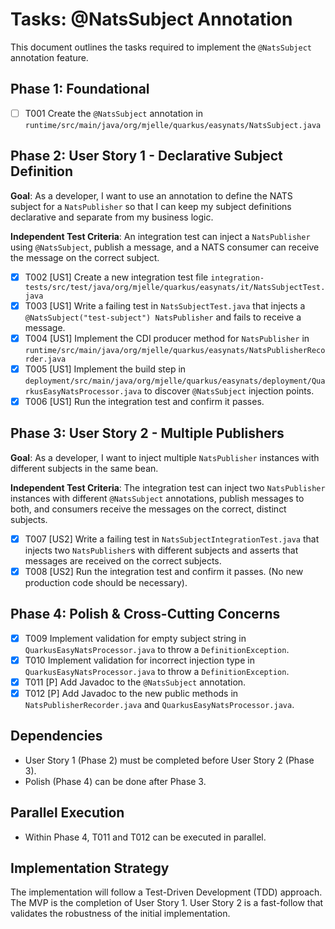 # Tasks: @NatsSubject Annotation

This document outlines the tasks required to implement the `@NatsSubject` annotation feature.

## Phase 1: Foundational

- [ ] T001 Create the `@NatsSubject` annotation in `runtime/src/main/java/org/mjelle/quarkus/easynats/NatsSubject.java`

## Phase 2: User Story 1 - Declarative Subject Definition

**Goal**: As a developer, I want to use an annotation to define the NATS subject for a `NatsPublisher` so that I can keep my subject definitions declarative and separate from my business logic.

**Independent Test Criteria**: An integration test can inject a `NatsPublisher` using `@NatsSubject`, publish a message, and a NATS consumer can receive the message on the correct subject.

- [x] T002 [US1] Create a new integration test file `integration-tests/src/test/java/org/mjelle/quarkus/easynats/it/NatsSubjectTest.java`
- [x] T003 [US1] Write a failing test in `NatsSubjectTest.java` that injects a `@NatsSubject("test-subject") NatsPublisher` and fails to receive a message.
- [x] T004 [US1] Implement the CDI producer method for `NatsPublisher` in `runtime/src/main/java/org/mjelle/quarkus/easynats/NatsPublisherRecorder.java`
- [x] T005 [US1] Implement the build step in `deployment/src/main/java/org/mjelle/quarkus/easynats/deployment/QuarkusEasyNatsProcessor.java` to discover `@NatsSubject` injection points.
- [x] T006 [US1] Run the integration test and confirm it passes.

## Phase 3: User Story 2 - Multiple Publishers

**Goal**: As a developer, I want to inject multiple `NatsPublisher` instances with different subjects in the same bean.

**Independent Test Criteria**: The integration test can inject two `NatsPublisher` instances with different `@NatsSubject` annotations, publish messages to both, and consumers receive the messages on the correct, distinct subjects.

- [x] T007 [US2] Write a failing test in `NatsSubjectIntegrationTest.java` that injects two `NatsPublisher`s with different subjects and asserts that messages are received on the correct subjects.
- [x] T008 [US2] Run the integration test and confirm it passes. (No new production code should be necessary).

## Phase 4: Polish & Cross-Cutting Concerns

- [x] T009 Implement validation for empty subject string in `QuarkusEasyNatsProcessor.java` to throw a `DefinitionException`.
- [x] T010 Implement validation for incorrect injection type in `QuarkusEasyNatsProcessor.java` to throw a `DefinitionException`.
- [x] T011 [P] Add Javadoc to the `@NatsSubject` annotation.
- [x] T012 [P] Add Javadoc to the new public methods in `NatsPublisherRecorder.java` and `QuarkusEasyNatsProcessor.java`.

## Dependencies

- User Story 1 (Phase 2) must be completed before User Story 2 (Phase 3).
- Polish (Phase 4) can be done after Phase 3.

## Parallel Execution

- Within Phase 4, T011 and T012 can be executed in parallel.

## Implementation Strategy

The implementation will follow a Test-Driven Development (TDD) approach. The MVP is the completion of User Story 1. User Story 2 is a fast-follow that validates the robustness of the initial implementation.